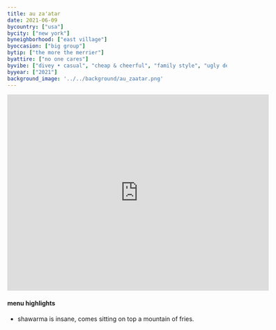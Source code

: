 ```yaml
---
title: au za'atar
date: 2021-06-09
bycountry: ["usa"]
bycity: ["new york"]
byneighborhood: ["east village"]
byoccasion: ["big group"]
bytip: ["the more the merrier"]
byattire: ["no one cares"]
byvibe: ["divey • casual", "cheap & cheerful", "family style", "ugly delicious"]
byyear: ["2021"]
background_image: '../../background/au_zaatar.png'
---
```


<iframe src="https://www.google.com/maps/embed?pb=!1m18!1m12!1m3!1d3023.505161504264!2d-73.9837473234352!3d40.72890863657951!2m3!1f0!2f0!3f0!3m2!1i1024!2i768!4f13.1!3m3!1m2!1s0x89c2597641e0b9ed%3a0x90c830050394d642!2sau%20za&#39;atar!5e0!3m2!1sen!2sus!4v1696015884402!5m2!1sen!2sus" width="600" height="450" style="border:0;" allowfullscreen="" loading="lazy" referrerpolicy="no-referrer-when-downgrade"></iframe>

#### menu highlights
* shawarma is insane, comes sitting on top a mountain of fries.